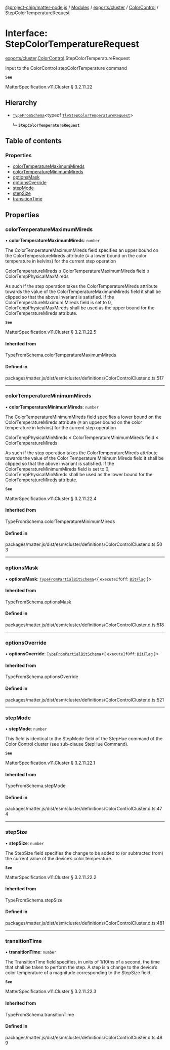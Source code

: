 [@project-chip/matter-node.js](../README.md) / [Modules](../modules.md) / [exports/cluster](../modules/exports_cluster.md) / [ColorControl](../modules/exports_cluster.ColorControl.md) / StepColorTemperatureRequest

# Interface: StepColorTemperatureRequest

[exports/cluster](../modules/exports_cluster.md).[ColorControl](../modules/exports_cluster.ColorControl.md).StepColorTemperatureRequest

Input to the ColorControl stepColorTemperature command

**`See`**

MatterSpecification.v11.Cluster § 3.2.11.22

## Hierarchy

- [`TypeFromSchema`](../modules/exports_tlv.md#typefromschema)\<typeof [`TlvStepColorTemperatureRequest`](../modules/exports_cluster.ColorControl.md#tlvstepcolortemperaturerequest)\>

  ↳ **`StepColorTemperatureRequest`**

## Table of contents

### Properties

- [colorTemperatureMaximumMireds](exports_cluster.ColorControl.StepColorTemperatureRequest.md#colortemperaturemaximummireds)
- [colorTemperatureMinimumMireds](exports_cluster.ColorControl.StepColorTemperatureRequest.md#colortemperatureminimummireds)
- [optionsMask](exports_cluster.ColorControl.StepColorTemperatureRequest.md#optionsmask)
- [optionsOverride](exports_cluster.ColorControl.StepColorTemperatureRequest.md#optionsoverride)
- [stepMode](exports_cluster.ColorControl.StepColorTemperatureRequest.md#stepmode)
- [stepSize](exports_cluster.ColorControl.StepColorTemperatureRequest.md#stepsize)
- [transitionTime](exports_cluster.ColorControl.StepColorTemperatureRequest.md#transitiontime)

## Properties

### colorTemperatureMaximumMireds

• **colorTemperatureMaximumMireds**: `number`

The ColorTemperatureMaximumMireds field specifies an upper bound on the ColorTemperatureMireds attribute (≡
a lower bound on the color temperature in kelvins) for the current step operation

ColorTemperatureMireds ≤ ColorTemperatureMaximumMireds field ≤ ColorTempPhysicalMaxMireds

As such if the step operation takes the ColorTemperatureMireds attribute towards the value of the
ColorTemperatureMaximumMireds field it shall be clipped so that the above invariant is satisfied. If the
ColorTemperatureMaximum Mireds field is set to 0, ColorTempPhysicalMaxMireds shall be used as the upper
bound for the ColorTemperatureMireds attribute.

**`See`**

MatterSpecification.v11.Cluster § 3.2.11.22.5

#### Inherited from

TypeFromSchema.colorTemperatureMaximumMireds

#### Defined in

packages/matter.js/dist/esm/cluster/definitions/ColorControlCluster.d.ts:517

___

### colorTemperatureMinimumMireds

• **colorTemperatureMinimumMireds**: `number`

The ColorTemperatureMinimumMireds field specifies a lower bound on the ColorTemperatureMireds attribute (≡
an upper bound on the color temperature in kelvins) for the current step operation

ColorTempPhysicalMinMireds ≤ ColorTemperatureMinimumMireds field ≤ ColorTemperatureMireds

As such if the step operation takes the ColorTemperatureMireds attribute towards the value of the Color
Temperature Minimum Mireds field it shall be clipped so that the above invariant is satisfied. If the
ColorTemperatureMinimumMireds field is set to 0, ColorTempPhysicalMinMireds shall be used as the lower bound
for the ColorTemperatureMireds attribute.

**`See`**

MatterSpecification.v11.Cluster § 3.2.11.22.4

#### Inherited from

TypeFromSchema.colorTemperatureMinimumMireds

#### Defined in

packages/matter.js/dist/esm/cluster/definitions/ColorControlCluster.d.ts:503

___

### optionsMask

• **optionsMask**: [`TypeFromPartialBitSchema`](../modules/exports_schema.md#typefrompartialbitschema)\<\{ `executeIfOff`: [`BitFlag`](../modules/exports_schema.md#bitflag)  }\>

#### Inherited from

TypeFromSchema.optionsMask

#### Defined in

packages/matter.js/dist/esm/cluster/definitions/ColorControlCluster.d.ts:518

___

### optionsOverride

• **optionsOverride**: [`TypeFromPartialBitSchema`](../modules/exports_schema.md#typefrompartialbitschema)\<\{ `executeIfOff`: [`BitFlag`](../modules/exports_schema.md#bitflag)  }\>

#### Inherited from

TypeFromSchema.optionsOverride

#### Defined in

packages/matter.js/dist/esm/cluster/definitions/ColorControlCluster.d.ts:521

___

### stepMode

• **stepMode**: `number`

This field is identical to the StepMode field of the StepHue command of the Color Control cluster (see
sub-clause StepHue Command).

**`See`**

MatterSpecification.v11.Cluster § 3.2.11.22.1

#### Inherited from

TypeFromSchema.stepMode

#### Defined in

packages/matter.js/dist/esm/cluster/definitions/ColorControlCluster.d.ts:474

___

### stepSize

• **stepSize**: `number`

The StepSize field specifies the change to be added to (or subtracted from) the current value of the
device’s color temperature.

**`See`**

MatterSpecification.v11.Cluster § 3.2.11.22.2

#### Inherited from

TypeFromSchema.stepSize

#### Defined in

packages/matter.js/dist/esm/cluster/definitions/ColorControlCluster.d.ts:481

___

### transitionTime

• **transitionTime**: `number`

The TransitionTime field specifies, in units of 1/10ths of a second, the time that shall be taken to perform
the step. A step is a change to the device’s color temperature of a magnitude corresponding to the StepSize
field.

**`See`**

MatterSpecification.v11.Cluster § 3.2.11.22.3

#### Inherited from

TypeFromSchema.transitionTime

#### Defined in

packages/matter.js/dist/esm/cluster/definitions/ColorControlCluster.d.ts:489
